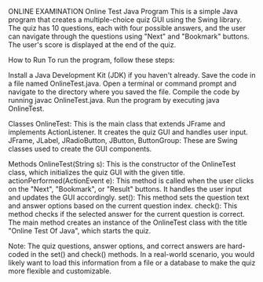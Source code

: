 ONLINE EXAMINATION
Online Test Java Program
This is a simple Java program that creates a multiple-choice quiz GUI using the Swing library. The quiz has 10 questions, each with four possible answers, and the user can navigate through the questions using "Next" and "Bookmark" buttons. The user's score is displayed at the end of the quiz.

How to Run
To run the program, follow these steps:

Install a Java Development Kit (JDK) if you haven't already.
Save the code in a file named OnlineTest.java.
Open a terminal or command prompt and navigate to the directory where you saved the file.
Compile the code by running javac OnlineTest.java.
Run the program by executing java OnlineTest.

Classes
OnlineTest: This is the main class that extends JFrame and implements ActionListener. It creates the quiz GUI and handles user input.
JFrame, JLabel, JRadioButton, JButton, ButtonGroup: These are Swing classes used to create the GUI components.

Methods
OnlineTest(String s): This is the constructor of the OnlineTest class, which initializes the quiz GUI with the given title.
actionPerformed(ActionEvent e): This method is called when the user clicks on the "Next", "Bookmark", or "Result" buttons. It handles the user input and updates the GUI accordingly.
set(): This method sets the question text and answer options based on the current question index.
check(): This method checks if the selected answer for the current question is correct.
The main method creates an instance of the OnlineTest class with the title "Online Test Of Java", which starts the quiz.

Note: The quiz questions, answer options, and correct answers are hard-coded in the set() and check() methods. In a real-world scenario, you would likely want to load this information from a file or a database to make the quiz more flexible and customizable.

